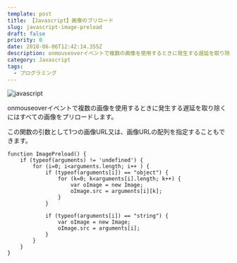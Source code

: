 ```yaml
---
template: post
title: 【Javascript】画像のプリロード
slug: javascript-image-preload
draft: false
priority: 0
date: 2018-06-06T12:42:14.355Z
description: onmouseoverイベントで複数の画像を使用するときに発生する遅延を取り除く方法
category: Javascript
tags:
  - プログラミング
---
```

![javascript](/media/javascript.png "javascript")

onmouseoverイベントで複数の画像を使用するときに発生する遅延を取り除くにはすべての画像をプリロードします。

この関数の引数として1つの画像URL又は、画像URLの配列を指定することもできます。

<!--StartFragment-->

```
function ImagePreload() {
	if (typeof(arguments) != 'undefined') {
		for (i=0; i<arguments.length; i++ ) {
			if (typeof(arguments[i]) == "object") {
				for (k=0; k<arguments[i].length; k++) {
					var oImage = new Image;
					oImage.src = arguments[i][k];
				}
			}
 
			if (typeof(arguments[i]) == "string") {
				var oImage = new Image;
				oImage.src = arguments[i];
			}
		}
	}
}
```

<!--EndFragment-->